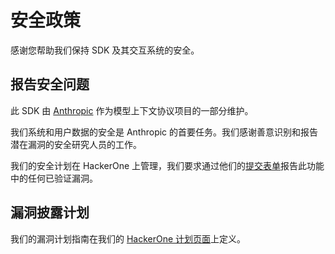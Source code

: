 # 安全政策

感谢您帮助我们保持 SDK 及其交互系统的安全。

## 报告安全问题

此 SDK 由 [Anthropic](https://www.anthropic.com/) 作为模型上下文协议项目的一部分维护。

我们系统和用户数据的安全是 Anthropic 的首要任务。我们感谢善意识别和报告潜在漏洞的安全研究人员的工作。

我们的安全计划在 HackerOne 上管理，我们要求通过他们的[提交表单](https://hackerone.com/anthropic-vdp/reports/new?type=team&report_type=vulnerability)报告此功能中的任何已验证漏洞。

## 漏洞披露计划

我们的漏洞计划指南在我们的 [HackerOne 计划页面](https://hackerone.com/anthropic-vdp)上定义。